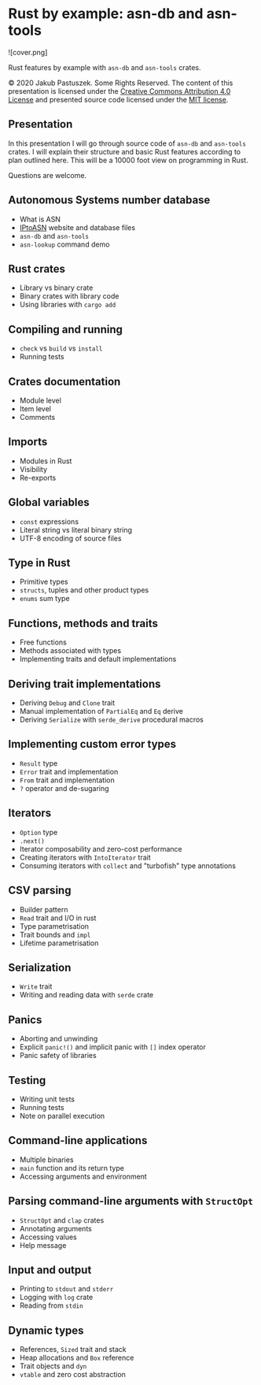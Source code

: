 # Rust by example: asn-db and asn-tools

![cover.png]

Rust features by example with `asn-db` and `asn-tools` crates.

© 2020 Jakub Pastuszek. Some Rights Reserved. The content of this presentation is licensed under the [Creative Commons Attribution 4.0 License](https://creativecommons.org/licenses/by/4.0/) and presented source code licensed under the [MIT license](https://opensource.org/licenses/MIT).

## Presentation

In this presentation I will go through source code of `asn-db` and `asn-tools` crates.
I will explain their structure and basic Rust features according to plan outlined here.
This will be a 10000 foot view on programming in Rust.

Questions are welcome.

## Autonomous Systems number database

 * What is ASN
 * [IPtoASN](https://iptoasn.com/) website and database files
 * `asn-db` and `asn-tools`
 * `asn-lookup` command demo

## Rust crates

 * Library vs binary crate
 * Binary crates with library code
 * Using libraries with `cargo add`

## Compiling and running

 * `check` vs `build` vs `install`
 * Running tests

## Crates documentation

 * Module level
 * Item level
 * Comments

## Imports

 * Modules in Rust
 * Visibility
 * Re-exports

## Global variables

 * `const` expressions
 * Literal string vs literal binary string
 * UTF-8 encoding of source files

## Type in Rust

 * Primitive types
 * `structs`, tuples and other product types
 * `enums` sum type

## Functions, methods and traits

 * Free functions
 * Methods associated with types
 * Implementing traits and default implementations

## Deriving trait implementations

 * Deriving `Debug` and `Clone` trait
 * Manual implementation of `PartialEq` and `Eq` derive
 * Deriving `Serialize` with `serde_derive` procedural macros

## Implementing custom error types

 * `Result` type
 * `Error` trait and implementation
 * `From` trait and implementation
 * `?` operator and de-sugaring

## Iterators

 * `Option` type
 * `.next()`
 * Iterator composability and zero-cost performance
 * Creating iterators with `IntoIterator` trait
 * Consuming iterators with `collect` and "turbofish" type annotations

## CSV parsing

 * Builder pattern
 * `Read` trait and I/O in rust
 * Type parametrisation
 * Trait bounds and `impl`
 * Lifetime parametrisation

## Serialization

 * `Write` trait
 * Writing and reading data with `serde` crate

## Panics

 * Aborting and unwinding
 * Explicit `panic!()` and implicit panic with `[]` index operator
 * Panic safety of libraries

## Testing

 * Writing unit tests
 * Running tests
 * Note on parallel execution

## Command-line applications

 * Multiple binaries
 * `main` function and its return type
 * Accessing arguments and environment

## Parsing command-line arguments with `StructOpt`

 * `StructOpt` and `clap` crates
 * Annotating arguments
 * Accessing values
 * Help message

## Input and output

 * Printing to `stdout` and `stderr`
 * Logging with `log` crate
 * Reading from `stdin`

## Dynamic types

 * References, `Sized` trait and stack
 * Heap allocations and `Box` reference
 * Trait objects and `dyn`
 * `vtable` and zero cost abstraction
